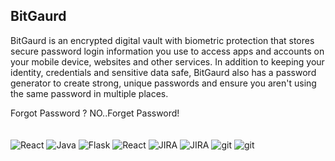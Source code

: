 ## BitGaurd

BitGaurd is an encrypted digital vault with biometric protection that stores secure password login information you use to access apps and accounts on your mobile device, websites and other services. In addition to keeping your identity, credentials and sensitive data safe, BitGaurd also has a password generator to create strong, unique passwords and ensure you aren't using the same password in multiple places. 

Forgot Password ? 
NO..Forget Password!
<br>
<br>
<br>
![React](https://img.shields.io/badge/ReactNative-20232A?style=for-the-badge&logo=react&logoColor=61DAFB)
![Java](https://img.shields.io/badge/Firebase-ED8B00?style=for-the-badge&logo=firebase&logoColor=white)
![Flask](https://img.shields.io/badge/CSS3-1572B6?style=for-the-badge&logo=css3&logoColor=white)
![React](	https://img.shields.io/badge/JavaScript-323330?style=for-the-badge&logo=javascript&logoColor=F7DF1E)
![JIRA](https://img.shields.io/badge/Visual_Studio_Code-0078D4?style=for-the-badge&logo=visual%20studio%20code&logoColor=white)
![JIRA](https://img.shields.io/badge/GitHub-100000?style=for-the-badge&logo=github&logoColor=white)
 ![git](https://img.shields.io/badge/GIT-E44C30?style=for-the-badge&logo=git&logoColor=white)
 ![git](https://img.shields.io/badge/TypeScript-007ACC?style=for-the-badge&logo=typescript&logoColor=white)
